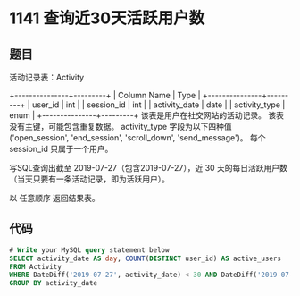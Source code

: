 1141 查询近30天活跃用户数
===

题目
---

活动记录表：Activity

+---------------+---------+
| Column Name   | Type    |
+---------------+---------+
| user_id       | int     |
| session_id    | int     |
| activity_date | date    |
| activity_type | enum    |
+---------------+---------+
该表是用户在社交网站的活动记录。
该表没有主键，可能包含重复数据。
activity_type 字段为以下四种值 ('open_session', 'end_session', 'scroll_down', 'send_message')。
每个 session_id 只属于一个用户。

写SQL查询出截至 2019-07-27（包含2019-07-27），近 30 天的每日活跃用户数（当天只要有一条活动记录，即为活跃用户）。

以 任意顺序 返回结果表。

代码
---

``` sql
# Write your MySQL query statement below
SELECT activity_date AS day, COUNT(DISTINCT user_id) AS active_users
FROM Activity
WHERE DateDiff('2019-07-27', activity_date) < 30 AND DateDiff('2019-07-27', activity_date) >= 0
GROUP BY activity_date
```
